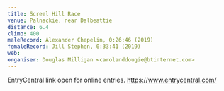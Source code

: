 ```yaml
---
title: Screel Hill Race
venue: Palnackie, near Dalbeattie
distance: 6.4
climb: 400
maleRecord: Alexander Chepelin, 0:26:46 (2019)
femaleRecord: Jill Stephen, 0:33:41 (2019)
web: 
organiser: Douglas Milligan <carolanddougie@btinternet.com>
---
```


EntryCentral link open for online entries. https://www.entrycentral.com/
